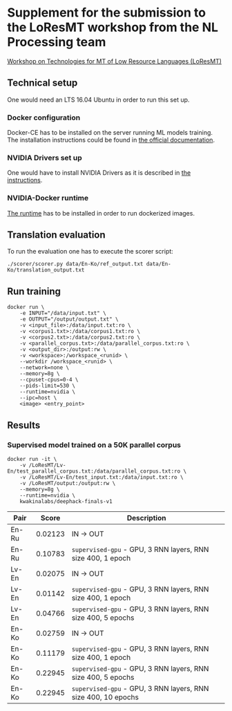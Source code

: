 # Supplement for the submission to the LoResMT workshop from the NL Processing team
[Workshop on Technologies for MT of Low Resource Languages (LoResMT)](https://sites.google.com/view/loresmt)

## Technical setup
One would need an LTS 16.04 Ubuntu in order to run this set up.

### Docker configuration
Docker-CE has to be installed on the server running ML models training.
The installation instructions could be found in [the official documentation](https://docs.docker.com/install/linux/docker-ce/ubuntu/).

### NVIDIA Drivers set up
One would have to install NVIDIA Drivers as it is described in [the instructions](https://developer.nvidia.com/cuda-downloads?target_os=Linux&target_arch=x86_64&target_distro=Ubuntu&target_version=1604&target_type=debnetwork).

### NVIDIA-Docker runtime
[The runtime](https://github.com/NVIDIA/nvidia-docker) has to be installed in order to run dockerized images.

## Translation evaluation
To run the evaluation one has to execute the scorer script:

```
./scorer/scorer.py data/En-Ko/ref_output.txt data/En-Ko/translation_output.txt
```

## Run training
```
docker run \
    -e INPUT="/data/input.txt" \
    -e OUTPUT="/output/output.txt" \
    -v <input_file>:/data/input.txt:ro \
    -v <corpus1.txt>:/data/corpus1.txt:ro \
    -v <corpus2.txt>:/data/corpus2.txt:ro \
    -v <parallel_corpus.txt>:/data/parallel_corpus.txt:ro \
    -v <output_dir>:/output:rw \
    -v <workspace>:/workspace_<runid> \
    --workdir /workspace_<runid> \
    --network=none \
    --memory=8g \
    --cpuset-cpus=0-4 \
    --pids-limit=530 \
    --runtime=nvidia \
    --ipc=host \
    <image> <entry_point>
```

## Results
### Supervised model trained on a 50K parallel corpus
```
docker run -it \
    -v /LoResMT/Lv-En/test_parallel_corpus.txt:/data/parallel_corpus.txt:ro \
    -v /LoResMT/Lv-En/test_input.txt:/data/input.txt:ro \
    -v /LoResMT/output:/output:rw \
    --memory=8g \
    --runtime=nvidia \
    kwakinalabs/deephack-finals-v1
```

| Pair  | Score   |  Description                                                  |
|-------|---------|---------------------------------------------------------------|
| En-Ru | 0.02123 | IN -> OUT                                                     |
| En-Ru | 0.10783 | `supervised-gpu` - GPU, 3 RNN layers, RNN size 400, 1 epoch   |
| Lv-En | 0.02075 | IN -> OUT                                                     |
| Lv-En | 0.01142 | `supervised-gpu` - GPU, 3 RNN layers, RNN size 400, 1 epoch   |
| Lv-En | 0.04766 | `supervised-gpu` - GPU, 3 RNN layers, RNN size 400, 5 epochs  |
| En-Ko | 0.02759 | IN -> OUT                                                     |
| En-Ko | 0.11179 | `supervised-gpu` - GPU, 3 RNN layers, RNN size 400, 1 epoch   |
| En-Ko | 0.22945 | `supervised-gpu` - GPU, 3 RNN layers, RNN size 400, 5 epochs  |
| En-Ko | 0.22945 | `supervised-gpu` - GPU, 3 RNN layers, RNN size 400, 10 epochs |
